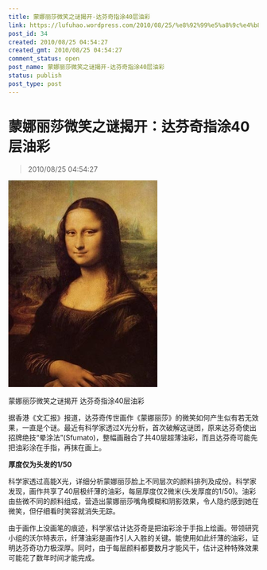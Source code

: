 ```yaml
---
title: 蒙娜丽莎微笑之谜揭开-达芬奇指涂40层油彩
link: https://lufuhao.wordpress.com/2010/08/25/%e8%92%99%e5%a8%9c%e4%b8%bd%e8%8e%8e%e5%be%ae%e7%ac%91%e4%b9%8b%e8%b0%9c%e6%8f%ad%e5%bc%80%ef%bc%9a%e8%be%be%e8%8a%ac%e5%a5%87%e6%8c%87%e6%b6%8240%e5%b1%82%e6%b2%b9%e5%bd%a9/
post_id: 34
created: 2010/08/25 04:54:27
created_gmt: 2010/08/25 04:54:27
comment_status: open
post_name: 蒙娜丽莎微笑之谜揭开-达芬奇指涂40层油彩
status: publish
post_type: post
---
```


# 蒙娜丽莎微笑之谜揭开：达芬奇指涂40层油彩

> 2010/08/25 04:54:27

 

![20100825-045427-0001](/assets/images/20100825-045427-0001.jpg)

蒙娜丽莎微笑之谜揭开 达芬奇指涂40层油彩

据香港《文汇报》报道，达芬奇传世画作《蒙娜丽莎》的微笑如何产生似有若无效果，一直是个谜。最近有科学家透过X光分析，首次破解这谜团，原来达芬奇使出招牌绝技“晕涂法”(Sfumato)，整幅画融合了共40层超薄油彩，而且达芬奇可能先把油彩涂在手指，再抹在画上。

**厚度仅为头发的1/50**

科学家透过高能X光，详细分析蒙娜丽莎脸上不同层次的颜料排列及成份。科学家发现，画作共享了40层极纤薄的油彩，每层厚度仅2微米(头发厚度的1/50)。油彩由些微不同的颜料组成，营造出蒙娜丽莎嘴角模糊和阴影效果，令人隐约感到她在微笑，但仔细看时笑容就消失无踪。

由于画作上没画笔的痕迹，科学家估计达芬奇是把油彩涂于手指上绘画。带领研究小组的沃尔特表示，纤薄油彩是画作引人入胜的关键。能使用如此纤薄的油彩，证明达芬奇功力极深厚。同时，由于每层颜料都要数月才能风干，估计这种特殊效果可能花了数年时间才能完成。
